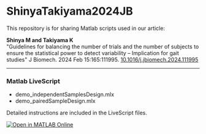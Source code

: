 # ShinyaTakiyama2024JB

This repository is for sharing Matlab scripts used in our article:

**Shinya M and Takiyama K**  
"Guidelines for balancing the number of trials and the number of subjects to ensure the statistical power to detect variability – Implication for gait studies" 
J Biomech. 2024 Feb 15:165:111995. 
[10.1016/j.jbiomech.2024.111995](https://doi.org/10.1016/j.jbiomech.2024.111995)


---
### Matlab LiveScript
- demo_independentSamplesDesign.mlx
- demo_pairedSampleDesign.mlx

Detailed instructions are included in the LiveScript files.

[![Open in MATLAB Online](https://www.mathworks.com/images/responsive/global/open-in-matlab-online.svg)](https://matlab.mathworks.com/open/github/v1?repo=masahiroshinya/ShinyaTakiyama2024JB)

